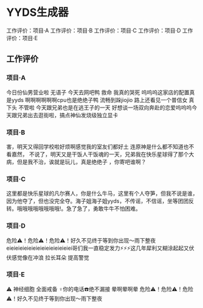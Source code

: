 
# YYDS生成器
工作评价：项目·A
工作评价：项目·B
工作评价：项目·C
工作评价：项目·D
工作评价：项目·E

## 工作评价
### 项目·A
今日份仙男营业啦 无语子 今天去网吧鸭 救命 我真的哭死 呜呜呜这家店的配置真是yyds 啊啊啊啊啊啊cpu也是绝绝子鸭 流畅到跺jiojio 路上还看见一个普信女 真下头 不管啦 今天跟兄弟也是在逃王子的一天 好想谈一场双向奔赴的恋爱呜呜呜今天跟兄弟出去逛街啦，搞点神仙发烧级独立显卡
### 项目·B
害，明天又得回学校啦好烦啊感觉我的室友们都好土 连原神是什么都不知道也不看嘉然， 不说了，明天又是干饭人干饭魂的一天，兄弟我在快乐星球得了那个大病，但是我不治，诶就是玩儿，真是绝绝子 ，你寄吧谁啊？
### 项目·C
这里都是快乐星球的凡尔赛人，你是什么牛马，这里有个人夺笋，但我不说是谁，因为他夺了，但也没完全夺。海子姐海子姐yyds，不传谣，不信谣，坐等团团反转。哦哦哦哦哦哦哦哦!。急了急了，勇敢牛牛不怕困难。
### 项目·D
危险⚠️！危险⚠️！危险⚠️！好久不见终于等到你出现～雨下整夜eieieieieieieieieieieieieieiei哥们我一直稳定发力⚡⚡⚡这几年犀利又糊涂起起又伏伏感觉像在冲浪 拉长耳朵 提高警觉
### 项目·E
⚠️ 神经细胞 全面戒备 ‍♀️你的电话☎️绝不漏接 晕啊晕啊晕 危险⚠️！危险⚠️！危险⚠️！好久不见终于等到你出现～雨下整夜